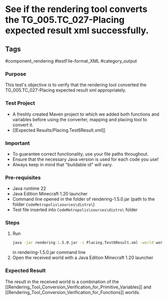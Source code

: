 # See if the rendering tool converts the TG_005.TC_027-Placing expected result xml successfully.

## Tags
#component_rendering #testFile-format_XML #category_output

### Purpose
This test's objective is to verify that the rendering tool converted the TG_005.TC_027-Placing expected result xml appropriately.

### Test Project
- A freshly created Maven project to which we added both functions and variables before using the converter, mapping and placing tool to convert it.
- [[Expected Results/Placing.Test6Result.xml]]

### Important
- To guarantee correct functionality, use your file paths throughout.  
- Ensure that the necessary Java version is used for each code you use!
- Always keep in mind that "buildable id" will vary.

### Pre-requisites
- Java runtime 22
- Java Edition Minecraft 1.20 launcher
- Command line opened in the folder of rendering-1.5.0.jar (path to the folder `CodeMetropolis\sources\distro\`)
- Test file inserted into `CodeMetropolis\sources\distro\` folder


### Steps
1. Run
	```cmd
	java -jar rendering-1.5.0.jar -i Placing.Test6Result.xml -world world
	```
	in rendering-1.5.0.jar command line
2. Open the received world with a Java Edition Minecraft 1.20 launcher

### Expected Result
The result in the received world is a combination of the [[Rendering_Tool_Conversion_Verification_for_Primitive_Variables]] and [[Rendering_Tool_Conversion_Verification_for_Functions]] worlds.